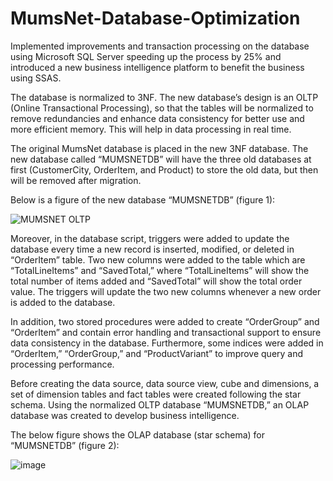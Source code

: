 # MumsNet-Database-Optimization
Implemented improvements and transaction processing on the database  using Microsoft SQL Server speeding up the process by 25% and introduced a new business intelligence platform to  benefit the business using SSAS.

The database is normalized to 3NF. The new database’s design is an OLTP (Online Transactional Processing), so that the tables will be normalized to remove redundancies and enhance data consistency for better use and more efficient memory. This will help in data processing in real time.

The original MumsNet database is placed in the new 3NF database. The new database called “MUMSNETDB” will have the three old databases at first (CustomerCity, OrderItem, and Product) to store the old data, but then will be removed after migration. 

Below is a figure of the new database “MUMSNETDB” (figure 1): 

![MUMSNET OLTP](https://user-images.githubusercontent.com/55437013/217838293-368fdebb-869a-45b2-b44b-d112cd2254ee.png)

Moreover, in the database script, triggers were added to update the database every time a new record is inserted, modified, or deleted in “OrderItem” table. Two new columns were added to the table which are “TotalLineItems” and “SavedTotal,” where “TotalLineItems” will show the total number of items added and “SavedTotal” will show the total order value. The triggers will update the two new columns whenever a new order is added to the database. 

In addition, two stored procedures were added to create “OrderGroup” and “OrderItem” and contain error handling and transactional support to ensure data consistency in the database. Furthermore, some indices were added in “OrderItem,” “OrderGroup,” and “ProductVariant” to improve query and processing performance. 

Before creating the data source, data source view, cube and dimensions, a set of dimension tables and fact tables were created following the star schema. Using the normalized OLTP database “MUMSNETDB,” an OLAP database was created to develop business intelligence. 

The below figure shows the OLAP database (star schema) for “MUMSNETDB” (figure 2):

![image](https://user-images.githubusercontent.com/55437013/217838850-74dce816-394c-46f1-8aca-8d4c37086433.png)


